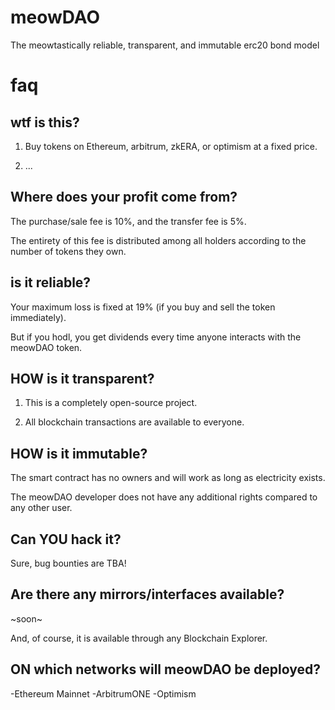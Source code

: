 # meowDAO

The meowtastically reliable, transparent, and immutable erc20 bond model

# faq

## wtf is this?

1. Buy tokens on Ethereum, arbitrum, zkERA, or optimism at a fixed price.

2. ...

## Where does your profit come from?

The purchase/sale fee is 10%, and the transfer fee is 5%.

The entirety of this fee is distributed among all holders according to the number of tokens they own.

## is it reliable?

Your maximum loss is fixed at 19% (if you buy and sell the token immediately).

But if you hodl, you get dividends every time anyone interacts with the meowDAO token.

## HOW is it transparent?

1. This is a completely open-source project.

2. All blockchain transactions are available to everyone.

## HOW is it immutable?

The smart contract has no owners and will work as long as electricity exists.

The meowDAO developer does not have any additional rights compared to any other user.

## Can YOU hack it?

Sure, bug bounties are TBA!


## Are there any mirrors/interfaces available?

~soon~

And, of course, it is available through any Blockchain Explorer.

## ON which networks will meowDAO be deployed?

-Ethereum Mainnet
-ArbitrumONE
-Optimism

